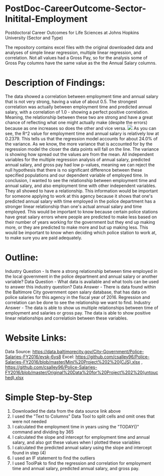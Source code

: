 # PostDoc-CareerOutcome-Sector-Initital-Employment
Postdoctoral Career Outcomes for Life Sciences at Johns Hopkins University (Sector and Type)

The repository contains excel files with the original downloaded data and analyses of simple linear regression, multiple linear regression, and correlation. Not all values had a Gross Pay, so for the analysis some of Gross Pay columns have the same value as the the Annual Salary columns. 

# Description of Findings: 
The data showed a correlation between employment time and annual salary that is not very strong, having a value of about 0.5. The strongest correlation was actually between employment time and predicted annual salary, with a correlation of 1.0 - showing a perfect positive correlation. Meaning, the relationship between these two are strong and have a great chance of reflecting what one might actually make (despite the errors) because as one increases so does the other and vice versa. 
![](Annual%20Salary.PNG)
As you can see, the R^2 value for employment time and annual salary is relatively low at 0.2379. This tells us that the regression model accounts for about 24.0% of the variance. As we know, the more variance that is accounted for by the regression model the closer the data points will fall on the line. The variance is showing how spread out the values are from the mean. 
All independent variables for the multiple regression analysis of annual salary, predicted annual salary, and gross pay had low p-values, meaning we can reject the null hypothesis that there is no significant difference between these specified populations and our dependent variable of employed time.
In conclusion, I wanted to see the relationship between employment time and annual salary, and also employment time with other independent variables. They all showed to have a relationship. This information would be important for someone applying to work at this agency because it shows that one's predicted annual salary with time employed in the police department has a stronger linear relationship than one's actual annual salary and time employed. This would be important to know because certain police stations have great salary errors where people are predicted to make less based on their number of years working for the government but they end up making more, or they are predicted to make more and but up making less. This would be important to know when deciding which police station to work at, to make sure you are paid adequately.  
# Outline: 
Industry Question - Is there a strong relationship between time employed in the local government in the police department and annual salary or another variable?
Data Question - What data is available and what tools can be used to answer this industry question?
Data Answer - There is data found within the Baltimore City government open salary database, that has data on police salaries for this agency in the fiscal year of 2016. Regression and correlation can be done to see the relationship we want to find. 
Industry Answer - The data is able to show us multiple relationships between time of employment and salaries or gross pay. The data is able to show positive linear relationships and correlatioin between these variables. 
# Website Links:
Data Source: https://data.baltimorecity.gov/City-Government/Police-Salaries-FY2016/evsk-6ys8
Excel: https://github.com/csalley96/Police-Salaries-FY2016/blob/master/Mini%20Project%202%20(CJS).xlsx , https://github.com/csalley96/Police-Salaries-FY2016/blob/master/Original%20Data%20for%20Project%202%20(untouched).xlsx
# Simple Step-by-Step
1) Downloaded the data from the data source link above
2) I used the "Text to Columns" Data Tool to split cells and omit ones that were not needed
3) I calculated the employment time in years using the "TODAY()" command and dividing by 365
4) I calculated the slope and intercept for employment time and annual salary, and also got these values when I plotted these variables
5) I calculated the predicted annual salary using the slope and intercept found in step (4)
6) I used an IF statement to find the outliers
7) I used ToolPak to find the regression and correlation for employment time and annual salary, predicted annual salary, and gross pay. 
